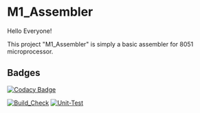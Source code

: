 
# M1_Assembler

Hello Everyone!

This project "M1_Assembler" is simply a basic assembler for 8051 microprocessor. 


## Badges

[![Codacy Badge](https://app.codacy.com/project/badge/Grade/5fe74e1e146a41e48f037e7d1b87ce84)](https://www.codacy.com/gh/Sanskcet/M1_Assembler/dashboard?utm_source=github.com&amp;utm_medium=referral&amp;utm_content=Sanskcet/M1_Assembler&amp;utm_campaign=Badge_Grade)

[![Build_Check](https://github.com/Sanskcet/M1_Assembler/actions/workflows/build_test.yml/badge.svg?branch=main)](https://github.com/Sanskcet/M1_Assembler/actions/workflows/build_test.yml)  [![Unit-Test](https://github.com/Sanskcet/M1_Assembler/actions/workflows/Unit_Test.yml/badge.svg)](https://github.com/Sanskcet/M1_Assembler/actions/workflows/Unit_Test.yml)  





